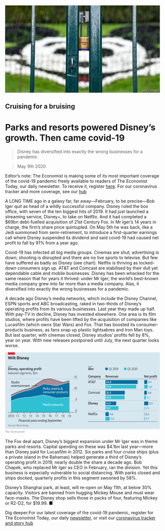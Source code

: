 ![](./images/20200509_WBP502.jpg)

## Cruising for a bruising

# Parks and resorts powered Disney’s growth. Then came covid-19

> Disney has diversified into exactly the wrong businesses for a pandemic

> May 9th 2020

Editor’s note: The Economist is making some of its most important coverage of the covid-19 pandemic freely available to readers of The Economist Today, our daily newsletter. To receive it, register [here](https://www.economist.com//newslettersignup). For our coronavirus tracker and more coverage, see our [hub](https://www.economist.com//coronavirus)

A  LONG TIME ago in a galaxy far, far away—February, to be precise—Bob Iger quit as head of a wildly successful company. Disney ruled the box office, with seven of the ten biggest hits of 2019. It had just launched a streaming service, Disney+, to take on Netflix. And it had completed a $69bn debt-fuelled acquisition of 21st Century Fox. In Mr Iger’s 14 years in charge, the firm’s share price quintupled. On May 5th he was back, like a Jedi summoned from semi-retirement, to introduce a first-quarter earnings call where Disney suspended its dividend and said covid-19 had caused net profit to fall by 91% from a year ago.

Covid-19 has infected all big media groups. Cinemas are shut; advertising is down; shooting is disrupted and there are no live sports to televise. But few have suffered as badly as Disney (see chart). Netflix is thriving as locked-down consumers sign up. AT&T and Comcast are stabilised by their dull yet dependable cable and mobile businesses. Disney has been whacked for the same reason that for years it thrived: under Mr Iger, the world’s best-known media company grew into far more than a media company. Alas, it diversified into exactly the wrong businesses for a pandemic.

A decade ago Disney’s media networks, which include the Disney Channel, ESPN sports and ABC broadcasting, raked in two-thirds of Disney’s operating profits from its various businesses. Last year they made up half. With pay-TV in decline, Disney has invested elsewhere. One area is its film studios, where profits have been lifted by the acquisition of companies like Lucasfilm (which owns Star Wars) and Fox. That has boosted its consumer-products business, as fans snap up plastic lightsabres and Iron Man toys. But last quarter, with cinemas closed, Disney studios’ profits fell by 8%, year on year. With new releases postponed until July, the next quarter looks worse.

![](./images/20200509_WBC469.png)

The Fox deal apart, Disney’s biggest expansion under Mr Iger was in theme parks and resorts. Capital spending on these was $4.1bn last year—more than Disney paid for Lucasfilm in 2012. Six parks and four cruise ships (plus a private island in the Bahamas) helped generate a third of Disney’s operating profit in 2019, nearly double the share a decade ago. Bob Chapek, who replaced Mr Iger as CEO in February, ran the division. Yet this business is especially vulnerable to social distancing. With parks closed and ships docked, quarterly profits in this segment swooned by 58%.

Disney’s Shanghai park, at least, will re-open on May 11th, at below 30% capacity. Visitors are banned from hugging Mickey Mouse and must wear face-masks. The Disney shop sells those in packs of four, featuring Mickey or R2-D2, for $19.99. ■

Dig deeper:For our latest coverage of the covid-19 pandemic, register for The Economist Today, our daily [newsletter](https://www.economist.com//newslettersignup), or visit our [coronavirus tracker and story hub](https://www.economist.com//coronavirus)